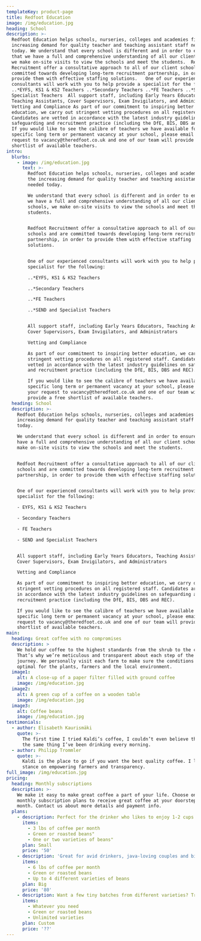 ```yaml
---
templateKey: product-page
title: Redfoot Education
image: /img/education.jpg
heading: School
description: >-
  Redfoot Education helps schools, nurseries, colleges and academies fill the
  increasing demand for quality teacher and teaching assistant staff needed
  today. We understand that every school is different and in order to ensure
  that we have a full and comprehensive understanding of all our client schools,
  we make on-site visits to view the schools and meet the students.  Redfoot
  Recruitment offer a consultative approach to all of our client schools and are
  committed towards developing long-term recruitment partnership, in order to
  provide them with effective staffing solutions.   One of our experienced
  consultants will work with you to help provide a specialist for the following:
  ..*EYFS, KS1 & KS2 Teachers ..*Secondary Teachers ..*FE Teachers ..*SEND and
  Specialist Teachers  All support staff, including Early Years Educators,
  Teaching Assistants, Cover Supervisors, Exam Invigilators, and Administrators
  Vetting and Compliance As part of our commitment to inspiring better
  education, we carry out stringent vetting procedures on all registered staff.
  Candidates are vetted in accordance with the latest industry guidelines on
  safeguarding and recruitment practice (including the DfE, BIS, DBS and REC).
  If you would like to see the calibre of teachers we have available for a
  specific long term or permanent vacancy at your school, please email your
  request to vacancy@theredfoot.co.uk and one of our team will provide a free
  shortlist of available teachers.
intro:
  blurbs:
    - image: /img/education.jpg
      text: >-
        Redfoot Education helps schools, nurseries, colleges and academies fill
        the increasing demand for quality teacher and teaching assistant staff
        needed today.

        We understand that every school is different and in order to ensure that
        we have a full and comprehensive understanding of all our client
        schools, we make on-site visits to view the schools and meet the
        students.


        Redfoot Recruitment offer a consultative approach to all of our client
        schools and are committed towards developing long-term recruitment
        partnership, in order to provide them with effective staffing
        solutions. 


        One of our experienced consultants will work with you to help provide a
        specialist for the following:

        ..*EYFS, KS1 & KS2 Teachers

        ..*Secondary Teachers

        ..*FE Teachers

        ..*SEND and Specialist Teachers


        All support staff, including Early Years Educators, Teaching Assistants,
        Cover Supervisors, Exam Invigilators, and Administrators

        Vetting and Compliance

        As part of our commitment to inspiring better education, we carry out
        stringent vetting procedures on all registered staff. Candidates are
        vetted in accordance with the latest industry guidelines on safeguarding
        and recruitment practice (including the DfE, BIS, DBS and REC).

        If you would like to see the calibre of teachers we have available for a
        specific long term or permanent vacancy at your school, please email
        your request to vacancy@theredfoot.co.uk and one of our team will
        provide a free shortlist of available teachers.
  heading: School
  description: >-
    Redfoot Education helps schools, nurseries, colleges and academies fill the
    increasing demand for quality teacher and teaching assistant staff needed
    today.

    We understand that every school is different and in order to ensure that we
    have a full and comprehensive understanding of all our client schools, we
    make on-site visits to view the schools and meet the students.


    Redfoot Recruitment offer a consultative approach to all of our client
    schools and are committed towards developing long-term recruitment
    partnership, in order to provide them with effective staffing solutions. 


    One of our experienced consultants will work with you to help provide a
    specialist for the following:

    - EYFS, KS1 & KS2 Teachers

    - Secondary Teachers

    - FE Teachers

    - SEND and Specialist Teachers


    All support staff, including Early Years Educators, Teaching Assistants,
    Cover Supervisors, Exam Invigilators, and Administrators

    Vetting and Compliance

    As part of our commitment to inspiring better education, we carry out
    stringent vetting procedures on all registered staff. Candidates are vetted
    in accordance with the latest industry guidelines on safeguarding and
    recruitment practice (including the DfE, BIS, DBS and REC).

    If you would like to see the calibre of teachers we have available for a
    specific long term or permanent vacancy at your school, please email your
    request to vacancy@theredfoot.co.uk and one of our team will provide a free
    shortlist of available teachers.
main:
  heading: Great coffee with no compromises
  description: >
    We hold our coffee to the highest standards from the shrub to the cup.
    That’s why we’re meticulous and transparent about each step of the coffee’s
    journey. We personally visit each farm to make sure the conditions are
    optimal for the plants, farmers and the local environment.
  image1:
    alt: A close-up of a paper filter filled with ground coffee
    image: /img/education.jpg
  image2:
    alt: A green cup of a coffee on a wooden table
    image: /img/education.jpg
  image3:
    alt: Coffee beans
    image: /img/education.jpg
testimonials:
  - author: Elisabeth Kaurismäki
    quote: >-
      The first time I tried Kaldi’s coffee, I couldn’t even believe that was
      the same thing I’ve been drinking every morning.
  - author: Philipp Trommler
    quote: >-
      Kaldi is the place to go if you want the best quality coffee. I love their
      stance on empowering farmers and transparency.
full_image: /img/education.jpg
pricing:
  heading: Monthly subscriptions
  description: >-
    We make it easy to make great coffee a part of your life. Choose one of our
    monthly subscription plans to receive great coffee at your doorstep each
    month. Contact us about more details and payment info.
  plans:
    - description: Perfect for the drinker who likes to enjoy 1-2 cups per day.
      items:
        - 3 lbs of coffee per month
        - Green or roasted beans"
        - One or two varieties of beans"
      plan: Small
      price: '50'
    - description: 'Great for avid drinkers, java-loving couples and bigger crowds'
      items:
        - 6 lbs of coffee per month
        - Green or roasted beans
        - Up to 4 different varieties of beans
      plan: Big
      price: '80'
    - description: Want a few tiny batches from different varieties? Try our custom plan
      items:
        - Whatever you need
        - Green or roasted beans
        - Unlimited varieties
      plan: Custom
      price: '??'
---
```


